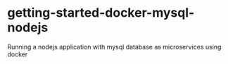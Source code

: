 # getting-started-docker-mysql-nodejs
Running a nodejs application with mysql database  as microservices using docker
